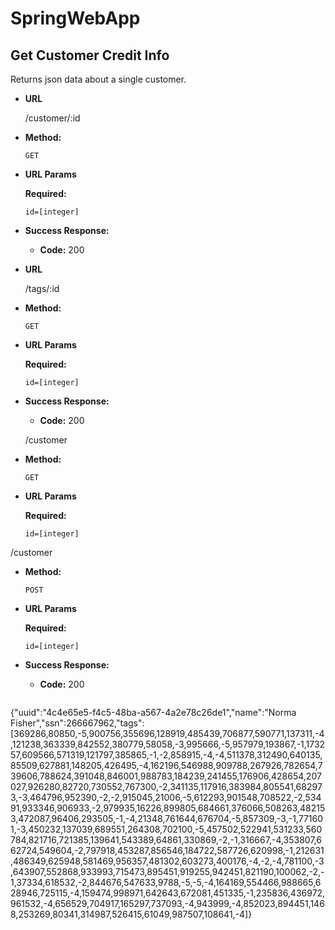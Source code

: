 # SpringWebApp
**Get Customer Credit Info**
----
  Returns json data about a single customer.

* **URL**

  /customer/:id

* **Method:**

  `GET`
  
*  **URL Params**

   **Required:**
 
   `id=[integer]`

* **Success Response:**

  * **Code:** 200 <br />
  
* **URL**

  /tags/:id

* **Method:**

  `GET`
  
*  **URL Params**

   **Required:**
 
   `id=[integer]`

* **Success Response:**

  * **Code:** 200 <br />

  /customer

* **Method:**

  `GET`
  
*  **URL Params**

   **Required:**
 
   `id=[integer]`

  /customer

* **Method:**

  `POST`
  
*  **URL Params**

   **Required:**
 
   `id=[integer]`

* **Success Response:**

  * **Code:** 200 <br />
    
  ```json
{"uuid":"4c4e65e5-f4c5-48ba-a567-4a2e78c26de1","name":"Norma Fisher","ssn":266667962,"tags":[369286,80850,-5,900756,355696,128919,485439,706877,590771,137311,-4,121238,363339,842552,380779,58058,-3,995666,-5,957979,193867,-1,173257,609566,571319,121797,385865,-1,-2,858915,-4,-4,511378,312490,640135,85509,627881,148205,426495,-4,162196,546988,909788,267926,782654,739606,788624,391048,846001,988783,184239,241455,176906,428654,207027,926280,82720,730552,767300,-2,341135,117916,383984,805541,682973,-3,464796,952390,-2,-2,915045,21006,-5,612293,901548,708522,-2,53491,933346,906933,-2,979935,16226,899805,684661,376066,508263,482153,472087,96406,293505,-1,-4,21348,761644,676704,-5,857309,-3,-1,771601,-3,450232,137039,689551,264308,702100,-5,457502,522941,531233,560784,821716,721385,139641,543389,64861,330869,-2,-1,316667,-4,353807,662724,549604,-2,797918,453287,856546,184722,587726,620998,-1,212631,486349,625948,581469,956357,481302,603273,400176,-4,-2,-4,781100,-3,643907,552868,933993,715473,895451,919255,942451,821190,100062,-2,-1,37334,618532,-2,844676,547633,9788,-5,-5,-4,164169,554466,988665,628946,725115,-4,159474,998971,642643,672081,451335,-1,235836,436972,961532,-4,656529,704917,165297,737093,-4,943999,-4,852023,894451,1468,253269,80341,314987,526415,61049,987507,108641,-4]}
```
